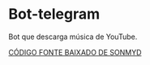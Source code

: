 # Bot-telegram
Bot que descarga música de YouTube.

[CÓDIGO FONTE BAIXADO DE SONMYD](https://github.com/sonmyd/Bot-telegram)

